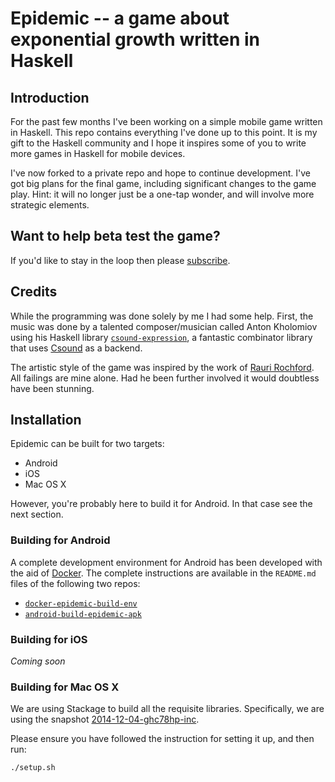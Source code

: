 # Epidemic -- a game about exponential growth written in Haskell

## Introduction

For the past few months I've been working on a simple mobile game written in Haskell. This repo
contains everything I've done up to this point. It is my gift to the Haskell community and I hope
it inspires some of you to write more games in Haskell for mobile devices.

I've now forked to a private repo and hope to continue development. I've got big plans for the final
game, including significant changes to the game play. Hint: it will no longer just be a one-tap
wonder, and will involve more strategic elements.

## Want to help beta test the game?

If you'd like to stay in the loop then please [subscribe](http://eepurl.com/boW1vz).

## Credits

While the programming was done solely by me I had some help. First, the music was done by a talented
composer/musician called Anton Kholomiov using his
Haskell library [`csound-expression`](https://github.com/anton-k/csound-expression),
a fantastic combinator library that uses [Csound](http://en.wikipedia.org/wiki/Csound) as a backend.

The artistic style of the game was inspired by the work of [Rauri Rochford](http://esquemedia.com/).
All failings are mine alone. Had he been further involved it would doubtless have been stunning.


## Installation

Epidemic can be built for two targets:
  * Android
  * iOS
  * Mac OS X

However, you're probably here to build it for Android. In that case see the next section.

### Building for Android

A complete development environment for Android has been developed with the aid of
[Docker](https://www.docker.com/). The complete instructions are available in the `README.md` files
of the following two repos:

* [`docker-epidemic-build-env`](https://github.com/sseefried/docker-epidemic-build-env)
* [`android-build-epidemic-apk`](https://github.com/sseefried/android-build-epidemic-apk)

### Building for iOS

*Coming soon*

### Building for Mac OS X

We are using Stackage to build all the requisite libraries. Specifically, we are using the
snapshot [2014-12-04-ghc78hp-inc](http://www.stackage.org/snapshot/2014-12-04-ghc78hp-inc).

Please ensure you have followed the instruction for setting it up, and then run:

    ./setup.sh